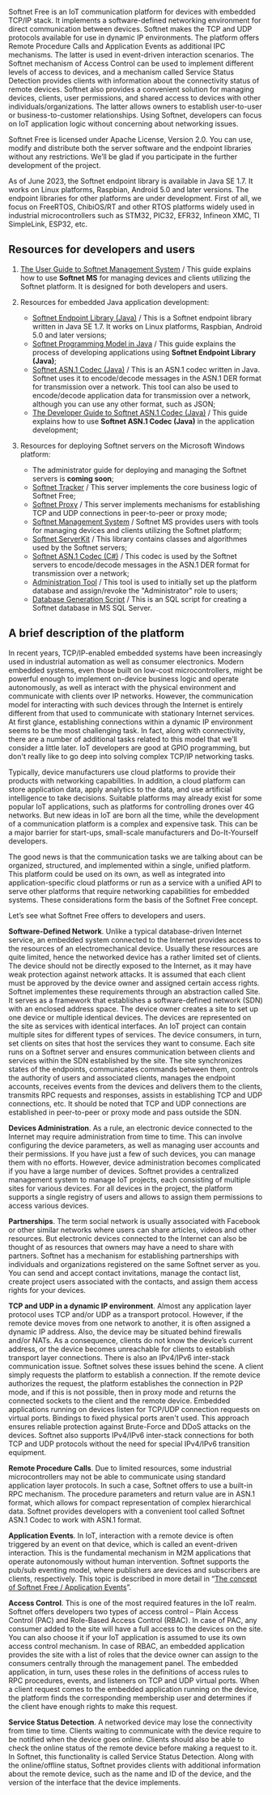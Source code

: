 Softnet Free is an IoT communication platform for devices with embedded TCP/IP stack. It implements a software-defined networking environment for direct communication between devices. Softnet makes the TCP and UDP protocols available for use in dynamic IP environments. The platform offers Remote Procedure Calls and Application Events as additional IPC mechanisms. The latter is used in event-driven interaction scenarios. The Softnet mechanism of Access Control can be used to implement different levels of access to devices, and a mechanism called Service Status Detection provides clients with information about the connectivity status of remote devices. Softnet also provides a convenient solution for managing devices, clients, user permissions, and shared access to devices with other individuals/organizations. The latter allows owners to establish user-to-user or business-to-customer relationships. Using Softnet, developers can focus on IoT application logic without concerning about networking issues.  

Softnet Free is licensed under Apache License, Version 2.0. You can use, modify and distribute both the server software and the endpoint libraries without any restrictions. We’ll be glad if you participate in the further development of the project.

As of June 2023, the Softnet endpoint library is available in Java SE 1.7. It works on Linux platforms, Raspbian, Android 5.0 and later versions. The endpoint libraries for other platforms are under development. First of all, we focus on FreeRTOS, ChibiOS/RT and other RTOS platforms widely used in industrial microcontrollers such as STM32, PIC32, EFR32, Infineon XMC, TI SimpleLink, ESP32, etc.

## Resources for developers and users

1. [The User Guide to Softnet Management System](https://softnet-free.github.io/softnet-ms/) / This guide explains how to use **Softnet MS** for managing devices and clients utilizing the Softnet platform. It is designed for both developers and users.
 
2. Resources for embedded Java application development:
    * [Softnet Endpoint Library (Java)](https://github.com/Softnet-Free/softnet-java/) / This is a Softnet endpoint library written in Java SE 1.7. It works on Linux platforms, Raspbian, Android 5.0 and later versions;
    * [Softnet Programming Model in Java](https://softnet-free.github.io/softnet-java/) / This guide explains the process of developing applications using **Softnet Endpoint Library (Java)**;
    * [Softnet ASN.1 Codec (Java)](https://github.com/softnet-free/asn1codec-java) / This is an ASN.1 codec written in Java. Softnet uses it to encode/decode messages in the ASN.1 DER format for transmission over a network. This tool can also be used to encode/decode application data for transmission over a network, although you can use any other format, such as JSON;
    * [The Developer Guide to Softnet ASN.1 Codec (Java)](https://softnet-free.github.io/asn1codec-java/) / This guide explains how to use **Softnet ASN.1 Codec (Java)** in the application development;
3. Resources for deploying Softnet servers on the Microsoft Windows platform:
    * The administrator guide for deploying and managing the Softnet servers is **coming soon**;
    * [Softnet Tracker](https://github.com/Softnet-Free/softnet-tracker-c-sharp) / This server implements the core business logic of Softnet Free;
    * [Softnet Proxy](https://github.com/Softnet-Free/softnet-proxy-c-sharp) / This server implements mechanisms for establishing TCP and UDP connections in peer-to-peer or proxy mode;
    * [Softnet Management System](https://github.com/Softnet-Free/softnet-ms-aspnet) / Softnet MS provides users with tools for managing devices and clients utilizing the Softnet platform;
    * [Softnet ServerKit](https://github.com/Softnet-Free/serverkit-c-sharp) / This library contains classes and algorithmes used by the Softnet servers;
    * [Softnet ASN.1 Codec (C#)](https://github.com/Softnet-Free/asn1codec-c-sharp) / This codec is used by the Softnet servers to encode/decode messages in the ASN.1 DER format for transmission over a network;
    * [Administration Tool](https://github.com/Softnet-Free/admin-tool-c-sharp) / This tool is used to initially set up the platform database and assign/revoke the "Administrator" role to users;
    * [Database Generation Script](https://github.com/Softnet-Free/database-script-mssql) / This is an SQL script for creating a Softnet database in MS SQL Server.

## A brief description of the platform

In recent years, TCP/IP-enabled embedded systems have been increasingly used in industrial automation as well as consumer electronics. Modern embedded systems, even those built on low-cost microcontrollers, might be powerful enough to implement on-device business logic and operate autonomously, as well as interact with the physical environment and communicate with clients over IP networks. However, the communication model for interacting with such devices through the Internet is entirely different from that used to communicate with stationary Internet services. At first glance, establishing connections within a dynamic IP environment seems to be the most challenging task. In fact, along with connectivity, there are a number of additional tasks related to this model that we’ll consider a little later. IoT developers are good at GPIO programming, but don't really like to go deep into solving complex TCP/IP networking tasks.  

Typically, device manufacturers use cloud platforms to provide their products with networking capabilities. In addition, a cloud platform can store application data, apply analytics to the data, and use artificial intelligence to take decisions. Suitable platforms may already exist for some popular IoT applications, such as platforms for controlling drones over 4G networks. But new ideas in IoT are born all the time, while the development of a communication platform is a complex and expensive task. This can be a major barrier for start-ups, small-scale manufacturers and Do-It-Yourself developers.  

The good news is that the communication tasks we are talking about can be organized, structured, and implemented within a single, unified platform. This platform could be used on its own, as well as integrated into application-specific cloud platforms or run as a service with a unified API to serve other platforms that require networking capabilities for embedded systems. These considerations form the basis of the Softnet Free concept.  

Let’s see what Softnet Free offers to developers and users.  

**Software-Defined Network**. Unlike a typical database-driven Internet service, an embedded system connected to the Internet provides access to the resources of an electromechanical device. Usually these resources are quite limited, hence the networked device has a rather limited set of clients. The device should not be directly exposed to the Internet, as it may have weak protection against network attacks. It is assumed that each client must be approved by the device owner and assigned certain access rights. Softnet implementes these requirements through an abstraction called Site. It serves as a framework that establishes a software-defined network (SDN) with an enclosed address space. The device owner creates a site to set up one device or multiple identical devices. The devices are represented on the site as services with identical interfaces. An IoT project can contain multiple sites for different types of services. The device consumers, in turn, set clients on sites that host the services they want to consume. Each site runs on a Softnet server and ensures communication between clients and services within the SDN established by the site. The site synchronizes states of the endpoints, communicates commands between them, controls the authority of users and associated clients, manages the endpoint accounts, receives events from the devices and delivers them to the clients, transmits RPC requests and responses, assists in establishing TCP and UDP connections, etc. It should be noted that TCP and UDP connections are established in peer-to-peer or proxy mode and pass outside the SDN.  

**Devices Administration**. As a rule, an electronic device connected to the Internet may require administration from time to time. This can involve configuring the device parameters, as well as managing user accounts and their permissions. If you have just a few of such devices, you can manage them with no efforts. However, device administration becomes complicated if you have a large number of devices. Softnet provides a centralized management system to manage IoT projects, each consisting of multiple sites for various devices. For all devices in the project, the platform supports a single registry of users and allows to assign them permissions to access various devices.  

**Partnerships**. The term social network is usually associated with Facebook or other similar networks where users can share articles, videos and other resources. But electronic devices connected to the Internet can also be thought of as resources that owners may have a need to share with partners. Softnet has a mechanism for establishing partnerships with individuals and organizations registered on the same Softnet server as you. You can send and accept contact invitations, manage the contact list, create project users associated with the contacts, and assign them access rights for your devices.

**TCP and UDP in a dynamic IP environment**. Almost any application layer protocol uses TCP and/or UDP as a transport protocol. However, if the remote device moves from one network to another, it is often assigned a dynamic IP address. Also, the device may be situated behind firewalls and/or NATs. As a consequence, clients do not know the device’s current address, or the device becomes unreachable for clients to establish transport layer connections. There is also an IPv4/IPv6 inter-stack communication issue. Softnet solves these issues behind the scene. A client simply requests the platform to establish a connection. If the remote device authorizes the request, the platform establishes the connection in P2P mode, and if this is not possible, then in proxy mode and returns the connected sockets to the client and the remote device. Embedded applications running on devices listen for TCP/UDP connection requests on virtual ports. Bindings to fixed physical ports aren't used. This approach ensures reliable protection against Brute-Force and DDoS attacks on the devices. Softnet also supports IPv4/IPv6 inter-stack connections for both TCP and UDP protocols without the need for special IPv4/IPv6 transition equipment.  

**Remote Procedure Calls**. Due to limited resources, some industrial microcontrollers may not be able to communicate using standard application layer protocols. In such a case, Softnet offers to use a built-in RPC mechanism. The procedure parameters and return value are in ASN.1 format, which allows for compact representation of complex hierarchical data. Softnet provides developers with a convenient tool called Softnet ASN.1 Codec to work with ASN.1 format.  

**Application Events**. In IoT, interaction with a remote device is often triggered by an event on that device, which is called an event-driven interaction. This is the fundamental mechanism in M2M applications that operate autonomously without human intervention. Softnet supports the pub/sub eventing model, where publishers are devices and subscribers are clients, respectively. This topic is described in more detail in “[The concept of Softnet Free / Application Events](https://github.com/orgs/Softnet-Free/discussions/2/#application-events)”.  

**Access Control**. This is one of the most required features in the IoT realm. Softnet offers developers two types of access control – Plain Access Control (PAC) and Role-Based Access Control (RBAC). In case of PAC, any consumer added to the site will have a full access to the devices on the site. You can also choose it if your IoT application is assumed to use its own access control mechanism. In case of RBAC, an embedded application provides the site with a list of roles that the device owner can assign to the consumers centrally through the management panel. The embedded application, in turn, uses these roles in the definitions of access rules to RPC procedures, events, and listeners on TCP and UDP virtual ports. When a client request comes to the embedded application running on the device, the platform finds the corresponding membership user and determines if the client have enough rights to make this request.  

**Service Status Detection**. A networked device may lose the connectivity from time to time. Clients waiting to communicate with the device require to be notified when the device goes online. Clients should also be able to check the online status of the remote device before making a request to it. In Softnet, this functionality is called Service Status Detection. Along with the online/offline status, Softnet provides clients with additional information about the remote device, such as the name and ID of the device, and the version of the interface that the device implements.

<!--

**Here are some ideas to get you started:**

🙋‍♀️ A short introduction - what is your organization all about?
🌈 Contribution guidelines - how can the community get involved?
👩‍💻 Useful resources - where can the community find your docs? Is there anything else the community should know?
🍿 Fun facts - what does your team eat for breakfast?
🧙 Remember, you can do mighty things with the power of [Markdown](https://docs.github.com/github/writing-on-github/getting-started-with-writing-and-formatting-on-github/basic-writing-and-formatting-syntax)
-->
